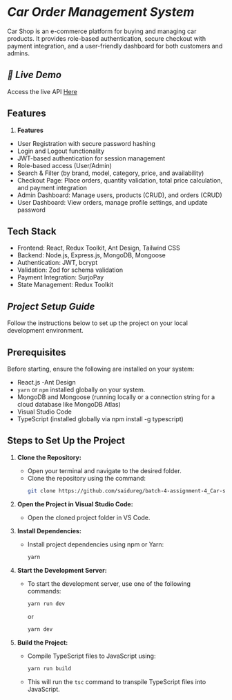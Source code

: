 # _Car Order Management System_

Car Shop is an e-commerce platform for buying and managing car products. It provides role-based authentication, secure checkout with payment integration, and a user-friendly dashboard for both customers and admins.

## _🚀 Live Demo_

Access the live API [Here](https://batch-4-assignment-4-car-shop-client.vercel.app/)

## Features

1.  **Features**

- User Registration with secure password hashing
- Login and Logout functionality
- JWT-based authentication for session management
- Role-based access (User/Admin)
- Search & Filter (by brand, model, category, price, and availability)
- Checkout Page: Place orders, quantity validation, total price calculation, and payment integration
- Admin Dashboard: Manage users, products (CRUD), and orders (CRUD)
- User Dashboard: View orders, manage profile settings, and update password

## Tech Stack

- Frontend: React, Redux Toolkit, Ant Design, Tailwind CSS
- Backend: Node.js, Express.js, MongoDB, Mongoose
- Authentication: JWT, bcrypt
- Validation: Zod for schema validation
- Payment Integration: SurjoPay
- State Management: Redux Toolkit

## _Project Setup Guide_

Follow the instructions below to set up the project on your local development environment.

## Prerequisites

Before starting, ensure the following are installed on your system:

- React.js
  -Ant Design
- `yarn` or `npm` installed globally on your system.
- MongoDB and Mongoose (running locally or a connection string for a cloud database like MongoDB Atlas)
- Visual Studio Code
- TypeScript (installed globally via npm install -g typescript)

## Steps to Set Up the Project

1. **Clone the Repository:**

   - Open your terminal and navigate to the desired folder.
   - Clone the repository using the command:
     ```bash
     git clone https://github.com/saidureg/batch-4-assignment-4_Car-shop-client.git
     ```

2. **Open the Project in Visual Studio Code:**

   - Open the cloned project folder in VS Code.

3. **Install Dependencies:**

   - Install project dependencies using npm or Yarn:
     ```bash
     yarn
     ```

4. **Start the Development Server:**

   - To start the development server, use one of the following commands:
     ```bash
     yarn run dev
     ```
     or
     ```bash
     yarn dev
     ```

5. **Build the Project:**
   - Compile TypeScript files to JavaScript using:
     ```bash
     yarn run build
     ```
   - This will run the `tsc` command to transpile TypeScript files into JavaScript.
